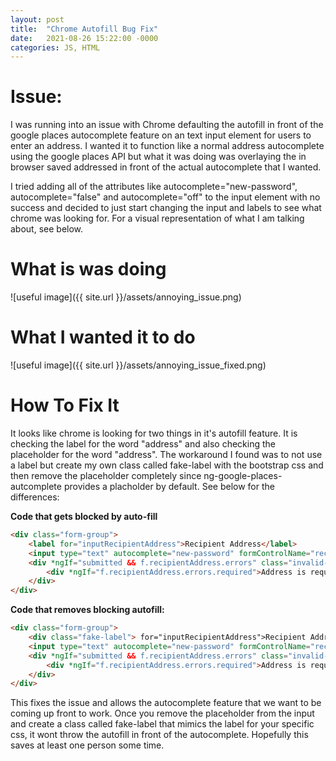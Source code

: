 ```yaml
---
layout: post
title:  "Chrome Autofill Bug Fix"
date:   2021-08-26 15:22:00 -0000
categories: JS, HTML
---
```



# Issue:<br />
I was running into an issue with Chrome defaulting the autofill in front of the google places autocomplete feature on an text input element for users to enter an address. I wanted it to function like a normal address autocomplete using the google places API but what it was doing was overlaying the in browser saved addressed in front of the actual autocomplete that I wanted. 

I tried adding all of the attributes like autocomplete="new-password", autocomplete="false" and autocomplete="off" to the input element with no success and decided to just start changing the input and labels to see what chrome was looking for. For a visual representation of what I am talking about, see below.

# What is was doing
![useful image]({{ site.url }}/assets/annoying_issue.png)

# What I wanted it to do
![useful image]({{ site.url }}/assets/annoying_issue_fixed.png)

# How To Fix It
It looks like chrome is looking for two things in it's autofill feature. It is checking the label for the word "address" and also checking the placeholder for the word "address". The workaround I found was to not use a label but create my own class called fake-label with the bootstrap css and then remove the placeholder completely since ng-google-places-autcomplete provides a placholder by default. See below for the differences:<br />

**Code that gets blocked by auto-fill**
```html
<div class="form-group">
    <label for="inputRecipientAddress">Recipient Address</label>
    <input type="text" autocomplete="new-password" formControlName="recipientAddress" class="form-control" id="inputRecipientAddress"  ngx-google-places-autocomplete  (onAddressChange)="addressChange($event)" placeholder="Enter Address">
    <div *ngIf="submitted && f.recipientAddress.errors" class="invalid-feedback">
        <div *ngIf="f.recipientAddress.errors.required">Address is required</div>
    </div>
</div>
```

**Code that removes blocking autofill:**
```html
<div class="form-group">
    <div class="fake-label"> for="inputRecipientAddress">Recipient Address</div>
    <input type="text" autocomplete="new-password" formControlName="recipientAddress" class="form-control" id="inputRecipientAddress"  ngx-google-places-autocomplete  (onAddressChange)="addressChange($event)">
    <div *ngIf="submitted && f.recipientAddress.errors" class="invalid-feedback">
        <div *ngIf="f.recipientAddress.errors.required">Address is required</div>
    </div>
</div>
```

This fixes the issue and allows the autocomplete feature that we want to be coming up front to work. Once you remove the placeholder from the input and create a class called fake-label that mimics the label for your specific css, it wont throw the autofill in front of the autocomplete. Hopefully this saves at least one person some time.

